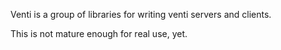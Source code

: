 Venti is a group of libraries for writing venti servers and clients.

This is not mature enough for real use, yet.
